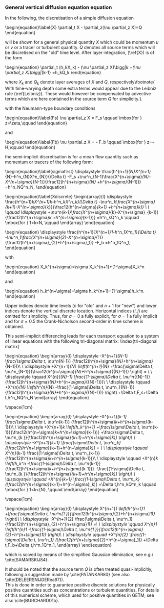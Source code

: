 ### General vertical diffusion equation equation

In the following, the discretisation of a simple diffusion equation

\begin{equation}\label{X}
\partial_t X - \partial_z(\nu \partial_z X)=Q
\end{equation}

will be shown for a general physical quantity $X$ which could be momentum $u$ or $v$
or a tracer or turbulent quantity. $Q$ denotes all source terms which will be
discretised on the "old" time level.
After layer integration, (\ref{X}) is of the form

\begin{equation}
\partial_t (h_kX_k) - (\nu \partial_z X)\bigg|_k +(\nu \partial_z X)\bigg|_{k-1} =h_kQ_k
\end{equation}

where $X_k$ and $Q_k$ denote layer averages of $X$ and $Q$, respectively\footnote{
With time-varying depth some extra terms would appear due to the Leibniz rule
(\ref{Leibniz}). These would however be compensated by advective terms which are here
contained in the source term $Q$ for simplicity.}.

with the Neumann-type boundary conditions

 \begin{equation}\label{Fs}
 \nu \partial_z X = F_s
 \qquad \mbox{for } z=\zeta,\qquad
 \end{equation}

 and

 \begin{equation}\label{Fb} 
 \nu \partial_z X = - F_b
 \qquad \mbox{for } z=-H,\qquad
 \end{equation}

the semi-implicit discretisation is for a mean flow quantity
such as momentum or tracers of the following form:

\begin{equation}\label{sigmafirst}
\displaystyle
\frac{h^{n+1}_{N}X^{n+1}_{N}-h^n_{N}X^n_{N}}{\Delta t}
-F_s
+\nu^n_{N-1}\frac{X^{n+\sigma}_{N}-X^{n+\sigma}_{N-1}}{\frac12(h^{n+\sigma}_{N}
+h^{n+\sigma}_{N-1})}
=h^n_NQ^n_N,
\end{equation}

\begin{equation}\label{Xdiscrete}
\begin{array}{l}
\displaystyle
\frac{h^{n+1}_kX^{n+1}_k-h^n_kX^n_k}{\Delta t}
-\nu^n_k\frac{X^{n+\sigma}_{k+1}-X^{n+\sigma}_{k}}{\frac12(h^{n+\sigma}_{k+1}
+h^{n+\sigma}_k)}
\\ \\ \qquad
\displaystyle
+\nu^n_{k-1}\frac{X^{n+\sigma}_{k}-X^{n+\sigma}_{k-1}}{\frac12(h^{n+\sigma}_k
+h^{n+\sigma}_{k-1})}
=h^n_kQ^n_k \qquad \mbox{for } 1<k<N, \qquad
\end{array}
\end{equation}

\begin{equation}
\displaystyle
\frac{h^{n+1}_1X^{n+1}_1-h^n_1X^n_1}{\Delta t}
-\nu^n_1\frac{X^{n+\sigma}_{2}-X^{n+\sigma}_{1}}{\frac12(h^{n+\sigma}_{2}+h^{n+\sigma}_1)}
-F_b
=h^n_1Q^n_1,
\end{equation}

with

\begin{equation}
X_k^{n+\sigma}=\sigma X_k^{n+1}+(1-\sigma)X_k^n
\end{equation}

and

\begin{equation}
h_k^{n+\sigma}=\sigma h_k^{n+1}+(1-\sigma)h_k^n.
\end{equation}
  
Upper indices denote time levels ($n$ for "old" and $n+1$ for "new")
and lower indices denote the vertical discrete location. 
Horizontal indices $(i,j)$ are omitted for simplicity.
Thus, for $\sigma=0$ a fully explicit, for $\sigma=1$ a fully implicit
and for $\sigma=0.5$ the 
Crank-Nicholson second-order in time scheme
is obtained.


This semi-implicit differencing
leads for each transport equation to a system of linear equations
with the following tri-diagonal matrix:
\index{tri-diagonal matrix}

\begin{equation}
\begin{array}{l}
\displaystyle
-X^{n+1}_{N-1} \frac{\sigma\Delta t\, \nu^n_{N-1}}
{\frac12(h^{n+\sigma}_{N}+h^{n+\sigma}_{N-1})}\\ \\
\displaystyle
+X^{n+1}_{N} \left(h^{n+1}_{N}
+\frac{\sigma\Delta t\, \nu^n_{N-1}}{\frac12(h^{n+\sigma}_{N}+h^{n+\sigma}_{{N}-1})}
\right)
= \\ \\
\displaystyle
\qquad X^{n}_{{N}-1} \frac{(1-\sigma)\Delta t\, \nu^n_{{N}-1}}
{\frac12(h^{n+\sigma}_{N}+h^{n+\sigma}_{{N}-1})}\\ \\
\displaystyle
\qquad +X^{n}_{N} \left(h^{n}_{N}
-\frac{(1-\sigma)\Delta t\, \nu^n_{{N}-1}}{\frac12(h^{n+\sigma}_{N}+h^{n+\sigma}_{{N}-1})}
\right)
+\Delta t\,F_s+\Delta t\,h^n_NQ^n_N
\end{array}
\end{equation}

\vspace{1cm}

\begin{equation}
\begin{array}{l}
\displaystyle
-X^{n+1}_{k-1} \frac{\sigma\Delta t\, \nu^n_{k-1}}
{\frac12(h^{n+\sigma}_k+h^{n+\sigma}_{k-1})}\\ \\
\displaystyle
+X^{n+1}_k \left(h_k^{n+1}
+\frac{\sigma\Delta t\, \nu^n_{k-1}}{\frac12(h^{n+\sigma}_k+h^{n+\sigma}_{k-1})}
+\frac{\sigma\Delta t\, \nu^n_{k  }}{\frac12(h^{n+\sigma}_{k+1}+h^{n+\sigma}_k)}
\right)\\ \\
\displaystyle
-X^{n+1}_{k+1} \frac{\sigma\Delta t\, \nu^n_k}
{\frac12(h^{n+\sigma}_{k+1}+h^{n+\sigma}_k)}
= \\ \\
\displaystyle
\qquad X^{n}_{k-1} \frac{(1-\sigma)\Delta t\, \nu^n_{k-1}}
{\frac12(h^{n+\sigma}_k+h^{n+\sigma}_{k-1})}\\ \\
\displaystyle
\qquad +X^{n}_k \left(h_k^n
-\frac{(1-\sigma)\Delta t\, \nu^n_{k-1}}{\frac12(h^{n+\sigma}_k+h^{n+\sigma}_{k-1})}
-\frac{(1-\sigma)\Delta t\, \nu^n_{k  }}{\frac12(h^{n+\sigma}_{k+1}+h^{n+\sigma}_k)}
\right)\\ \\
\displaystyle
\qquad +X^{n}_{k+1} \frac{(1-\sigma)\Delta t\, \nu^n_k}
{\frac12(h^{n+\sigma}_{k+1}+h^{n+\sigma}_k)} +\Delta t\,h^n_kQ^n_k
\qquad \mbox{for } 1<k<{N}, \qquad
\end{array}
\end{equation}

\vspace{1cm}

\begin{equation}
\begin{array}{l}
\displaystyle
X^{n+1}_1 \left(h^{n+1}_1
+\frac{\sigma\Delta t\, \nu^n_{1  }}{\frac12(h^{n+\sigma}_{2}+h^{n+\sigma}_1)}
\right)\\ \\
\displaystyle
-X^{n+1}_{2} \frac{\sigma\Delta t\, \nu^n_1}
{\frac12(h^{n+\sigma}_{2}+h^{n+\sigma}_1)}
=\\ \\
\displaystyle
\qquad X^{n}_1 \left(h^{n}_1
-\frac{(1-\sigma)\Delta t\, \nu^n_{1  }}{\frac12(h^{n+\sigma}_{2}+h^{n+\sigma}_1)}
\right)\\ \\
\displaystyle
\qquad +X^{n}_{2} \frac{(1-\sigma)\Delta t\, \nu^n_1}
{\frac12(h^{n+\sigma}_{2}+h^{n+\sigma}_1)}
+\Delta t\,F_b+\Delta t\,h^n_1Q^n_1,
\end{array}
\end{equation}

which is solved by means of the simplified
Gaussian elimination, see e.g.\ \cite{SAMARSKIJ84}.

It should be noted that the source term $Q$ is often treated
quasi-implicitly,
following a suggestion made by \cite{PATANKAR80}
(see also \cite{DELEERSNIJDERea97}).  
This is done in order to guarantee positive discrete solutions for
physically positive quantities such as concentrations or
turbulent quantities. 
For details of this numerical scheme, which used for
positive quantities in GETM, see also \cite{BURCHARD01b}. 

